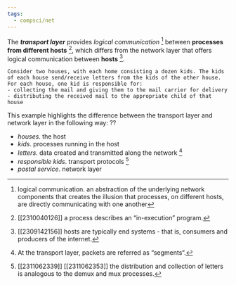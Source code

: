 ```yaml
---
tags:
  - compsci/net
---
```

The ***transport layer*** provides *logical communication* [^2] between **processes from different hosts** [^3], which differs from the network layer that offers logical communication between **hosts** [^1]. <!--SR:!2023-11-18,4,270-->

```ad-example
Consider two houses, with each home consisting a dozen kids. The kids of each house send/receive letters from the kids of the other house. For each house, one kid is responsible for:
- collecting the mail and giving them to the mail carrier for delivery
- distributing the received mail to the appropriate child of that house
```
This example highlights the difference between the transport layer and network layer in the following way:
??
- *houses*. the host
- *kids*. processes running in the host
- *letters*. data created and transmitted along the network [^5]
- *responsible kids*. transport protocols [^4]
- *postal service*. network layer <!--SR:!2023-11-18,4,270-->

[^1]: [[2309142156]] hosts are typically end systems - that is, consumers and producers of the internet.
[^2]: logical communication. an abstraction of the underlying network components that creates the illusion that processes, on different hosts, are directly communicating with one another
[^3]: [[2310040126]] a process describes an “in-execution” program.
[^4]: [[2311062339]] [[2311062353]] the distribution and collection of letters is analogous to the demux and mux processes.
[^5]: At the transport layer, packets are referred as “segments“.